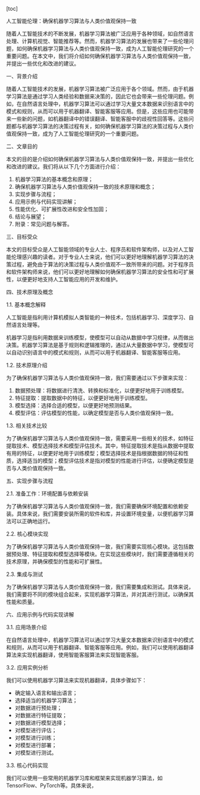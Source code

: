 
[toc]                    
                
                
人工智能伦理：确保机器学习算法与人类价值观保持一致

随着人工智能技术的不断发展，机器学习算法被广泛应用于各种领域，如自然语言处理、计算机视觉、智能推荐等。然而，机器学习算法的发展也带来了一些伦理问题，如何确保机器学习算法与人类价值观保持一致，成为人工智能伦理研究的一个重要问题。在本文中，我们将介绍如何确保机器学习算法与人类价值观保持一致，并提出一些优化和改进的建议。

一、背景介绍

随着人工智能技术的发展，机器学习算法被广泛应用于各个领域。然而，由于机器学习算法是通过学习人类经验和数据来决策的，因此它也会带来一些伦理问题。例如，在自然语言处理中，机器学习算法可以通过学习大量文本数据来识别语言中的模式和规则，从而可以用于机器翻译、智能客服等应用。但是，这些应用也可能带来一些新的问题，如机器翻译中的错误翻译、智能客服中的歧视性回答等。这些问题都与机器学习算法的决策过程有关，如何确保机器学习算法的决策过程与人类价值观保持一致，成为了人工智能伦理研究的一个重要问题。

二、文章目的

本文的目的是介绍如何确保机器学习算法与人类价值观保持一致，并提出一些优化和改进的建议。我们将从以下几个方面进行介绍：

1. 机器学习算法的基本概念和原理；
2. 确保机器学习算法与人类价值观保持一致的技术原理和概念；
3. 实现步骤与流程；
4. 应用示例与代码实现讲解；
5. 性能优化、可扩展性改进和安全性加固；
6. 结论与展望；
7. 附录：常见问题与解答。

三、目标受众

本文的目标受众是人工智能领域的专业人士、程序员和软件架构师，以及对人工智能伦理感兴趣的读者。对于专业人士来说，他们可以更好地理解机器学习算法的决策过程，避免由于算法的决策过程与人类价值观不一致所带来的问题。对于程序员和软件架构师来说，他们可以更好地理解如何确保机器学习算法的安全性和可扩展性，以便更好地支持人工智能应用的开发和维护。

四、技术原理及概念

1.1. 基本概念解释

人工智能是指利用计算机模拟人类智能的一种技术，包括机器学习、深度学习、自然语言处理等。

机器学习是指利用数据来训练模型，使模型可以自动从数据中学习规律，从而做出决策。机器学习算法是基于规则和逻辑推理的，通过从大量数据中学习，使模型可以自动识别语言中的模式和规则，从而可以用于机器翻译、智能客服等应用。

1.2. 技术原理介绍

为了确保机器学习算法与人类价值观保持一致，我们需要通过以下步骤来实现：

1. 数据预处理：将数据进行清洗、转换和标准化，以便更好地用于训练模型。
2. 特征提取：提取数据中的特征，以便更好地用于训练模型。
3. 模型选择：选择合适的模型，以便更好地预测结果。
4. 模型评估：评估模型的性能，以确定模型是否与人类价值观保持一致。

1.3. 相关技术比较

为了确保机器学习算法与人类价值观保持一致，需要采用一些相关的技术，如特征提取技术、模型选择技术和模型评估技术。其中，特征提取技术是指从数据中提取有用的特征，以便更好地用于训练模型；模型选择技术是指根据数据的特征和性质，选择适当的模型；模型评估技术是指对模型的性能进行评估，以便确定模型是否与人类价值观保持一致。

五、实现步骤与流程

2.1. 准备工作：环境配置与依赖安装

为了确保机器学习算法与人类价值观保持一致，我们需要确保环境配置和依赖安装。具体来说，我们需要安装所需的软件和库，并设置环境变量，以便机器学习算法可以正确地运行。

2.2. 核心模块实现

为了确保机器学习算法与人类价值观保持一致，我们需要实现核心模块。这包括数据预处理、特征提取和模型选择等模块。在实现这些模块时，我们需要遵循相关的技术原理，并确保模型的性能和可扩展性。

2.3. 集成与测试

为了确保机器学习算法与人类价值观保持一致，我们需要集成和测试。具体来说，我们需要将不同的模块组合起来，实现机器学习算法，并对其进行测试，以确保其性能和质量。

六、应用示例与代码实现讲解

3.1. 应用场景介绍

在自然语言处理中，机器学习算法可以通过学习大量文本数据来识别语言中的模式和规则，从而可以用于机器翻译、智能客服等应用。例如，我们可以使用机器翻译算法来实现机器翻译，使用智能客服算法来实现智能客服。

3.2. 应用实例分析

我们可以使用机器学习算法来实现机器翻译，具体步骤如下：

- 确定输入语言和输出语言；
- 选择适当的机器学习算法；
- 对数据进行预处理；
- 对数据进行特征提取；
- 对数据进行模型选择；
- 对模型进行评估；
- 对模型进行训练；
- 对模型进行部署；
- 对模型进行测试。

3.3. 核心代码实现

我们可以使用一些常用的机器学习库和框架来实现机器学习算法，如TensorFlow、PyTorch等。具体来说，

